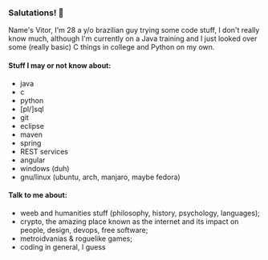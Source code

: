 ### Salutations! 👋

Name's Vitor, I'm 28 a y/o brazilian guy trying some code stuff, I don't really know much, although I'm currently on a Java training and I just looked over some (really basic) C things in college and Python on my own.

#### Stuff I may or not know about:

- java
- c
- python
- [pl/]sql
- git
- eclipse
- maven
- spring
- REST services
- angular
- windows (duh)
- gnu/linux (ubuntu, arch, manjaro, maybe fedora)

#### Talk to me about:

- weeb and humanities stuff (philosophy, history, psychology, languages); 
- crypto, the amazing place known as the internet and its impact on people, design, devops, free software;
- metroidvanias & roguelike games;
- coding in general, I guess

<!--
**gehrkev/gehrkev** is a ✨ _special_ ✨ repository because its `README.md` (this file) appears on your GitHub profile.

Here are some ideas to get you started:

- 🔭 I’m currently working on ...
- 🌱 I’m currently learning ...
- 👯 I’m looking to collaborate on ...
- 🤔 I’m looking for help with ...
- 💬 Ask me about ...
- 📫 How to reach me: ...
- 😄 Pronouns: ...
- ⚡ Fun fact: ...
-->
